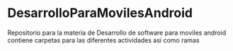 # DesarrolloParaMovilesAndroid
Repositorio para la materia de Desarrollo de software para moviles android 
contiene carpetas para las diferentes actividades asi como ramas 
